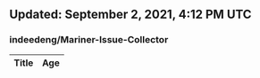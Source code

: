## Updated: September 2, 2021, 4:12 PM UTC


### indeedeng/Mariner-Issue-Collector
|**Title**|**Age**|
|:----|:----|